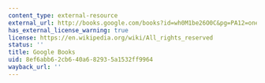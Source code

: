 ```yaml
---
content_type: external-resource
external_url: http://books.google.com/books?id=wh0M1be26O0C&pg=PA12=onepage
has_external_license_warning: true
license: https://en.wikipedia.org/wiki/All_rights_reserved
status: ''
title: Google Books
uid: 8ef6abb6-2cb6-40a6-8293-5a1532ff9964
wayback_url: ''
---
```

